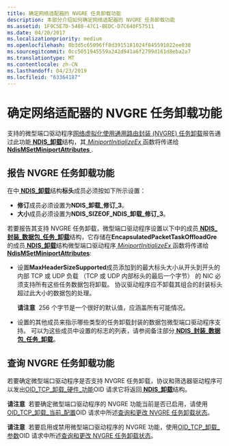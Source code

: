 ```yaml
---
title: 确定网络适配器的 NVGRE 任务卸载功能
description: 本部分介绍如何确定网络适配器的 NVGRE 任务卸载功能
ms.assetid: 1F9C5E7D-5488-47C1-BEDC-D7C640F57511
ms.date: 04/20/2017
ms.localizationpriority: medium
ms.openlocfilehash: 0b3d5c65096ff8d3915181024f845591022ee038
ms.sourcegitcommit: 0cc5051945559a242d941a6f2799d161d8eba2a7
ms.translationtype: MT
ms.contentlocale: zh-CN
ms.lasthandoff: 04/23/2019
ms.locfileid: "63364187"
---
```

# <a name="determining-the-nvgre-task-offload-capabilities-of-a-network-adapter"></a>确定网络适配器的 NVGRE 任务卸载功能


支持的微型端口驱动程序[网络虚拟化使用通用路由封装 (NVGRE) 任务卸载](network-virtualization-using-generic-routing-encapsulation--nvgre--task-offload.md)报告通过此功能[ **NDIS\_卸载**](https://msdn.microsoft.com/library/windows/hardware/ff566599)结构，其[ *MiniportInitializeEx* ](https://msdn.microsoft.com/library/windows/hardware/ff559389)函数将传递给[ **NdisMSetMiniportAttributes** ](https://msdn.microsoft.com/library/windows/hardware/ff563672).

## <a name="reporting-nvgre-task-offload-capability"></a>报告 NVGRE 任务卸载功能


在中[ **NDIS\_卸载**](https://msdn.microsoft.com/library/windows/hardware/ff566599)结构**标头**成员必须按如下所示设置：

-   **修订**成员必须设置为**NDIS\_卸载\_修订\_3**。
-   **大小**成员必须设置为**NDIS\_SIZEOF\_NDIS\_卸载\_修订\_3**。

若要报告其支持 NVGRE 任务卸载，微型端口驱动程序设置以下中的成员[ **NDIS\_封装\_数据包\_任务\_卸载**](https://msdn.microsoft.com/library/windows/hardware/jj991956)结构，它存储在**EncapsulatedPacketTaskOffloadGre**的成员[ **NDIS\_卸载**](https://msdn.microsoft.com/library/windows/hardware/ff566599)结构微型端口驱动程序[ *MiniportInitializeEx* ](https://msdn.microsoft.com/library/windows/hardware/ff559389)函数将传递给[ **NdisMSetMiniportAttributes**](https://msdn.microsoft.com/library/windows/hardware/ff563672):

-   设置**MaxHeaderSizeSupported**成员添加到的最大标头大小从开头到开头的内部 TCP 或 UDP 负载 （TCP 或 UDP 内部标头的最后一个字节） 的 NIC 必须支持所有这些任务数据包将卸载。 协议驱动程序应不卸载其组合的封装标头超过此大小的数据包的处理。

    **请注意**  256 个字节是一个很好的默认值，应涵盖所有可能情况。

     

-   设置的其他成员来指示哪些类型的任务卸载封装的数据包微型端口驱动程序支持。 可以为这些成员中设置的标志的列表，请参阅备注部分[ **NDIS\_封装\_数据包\_任务\_卸载**](https://msdn.microsoft.com/library/windows/hardware/jj991956)。

## <a name="querying-nvgre-task-offload-capability"></a>查询 NVGRE 任务卸载功能


若要确定微型端口驱动程序是否支持 NVGRE 任务卸载，协议和筛选器驱动程序可以发出[OID\_TCP\_卸载\_硬件\_功能](https://msdn.microsoft.com/library/windows/hardware/ff569806)OID 请求它将返回[ **NDIS\_卸载**](https://msdn.microsoft.com/library/windows/hardware/ff566599)结构。

**请注意**  若要确定微型端口驱动程序的 NVGRE 功能当前是否已启用，请使用[OID\_TCP\_卸载\_当前\_配置](https://msdn.microsoft.com/library/windows/hardware/ff569805)OID 请求中所述[查询和更改 NVGRE 任务卸载状态](querying-and-changing-nvgre-task-offload-state.md)。

 

**请注意**  若要启用或禁用微型端口驱动程序的 NVGRE 功能，使用[OID\_TCP\_卸载\_参数](https://msdn.microsoft.com/library/windows/hardware/ff569807)OID 请求中所述[查询和更改 NVGRE 任务卸载状态](querying-and-changing-nvgre-task-offload-state.md)。

 

 

 





